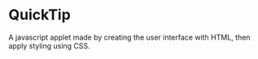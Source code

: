 # QuickTip

A javascript applet made by creating the user interface with HTML, then apply styling using CSS.  
